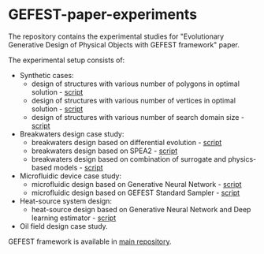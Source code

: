 # GEFEST-paper-experiments
The repository contains the experimental studies for "Evolutionary Generative Design of Physical Objects with GEFEST framework" paper.

The experimental setup consists of:

- Synthetic cases:
  - design of structures with various number of polygons in optimal solution - [script](./synthetic/num_polygons/number_of_objects.py)
  - design of structures with various number of vertices in optimal solution - [script](./synthetic/num_vertices/number_of_vertices.py)
  - design of structures with various number of search domain size - [script](./synthetic/domain_size/domain_size.py)
- Breakwaters design case study:
  - breakwaters design based on differential evolution - [script](./real-world/breakwaters/breakwaters_de.py)
  - breakwaters design based on SPEA2 - [script](./real-world/breakwaters/breakwaters_SPEA2.py)
  - breakwaters design based on combination of surrogate and physics-based models - [script](./real-world/breakwaters/breakwaters_surr.py)
- Microfluidic device case study:
  - microfluidic design based on Generative Neural Network - [script](./real-world/microfluidic/microfluid_GNN.py)
  - microfluidic design based on GEFEST Standard Sampler - [script](./real-world/microfluidic/microfluid_GSS.py)
- Heat-source system design:
  - heat-source design based on Generative Neural Network and Deep learning estimator - [script](./real-world/heat/heat_deep.py)
- Oil field design case study.

GEFEST framework is available in [main repository](https://github.com/ITMO-NSS-team/GEFEST).